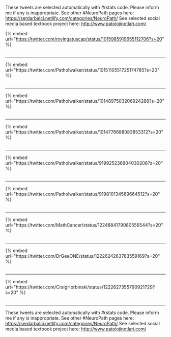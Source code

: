 

These tweets are selected automatically with #rstats code. Please inform me if any is inappropriate.
See other #NeuroPath pages here: https://serdarbalci.netlify.com/categories/NeuroPath/ 
See selected social media based textbook project here: http://www.patolojinotlari.com/

{% embed url="https://twitter.com/rovingatuscap/status/1015985919655112706?s=20" %}<br>
<br>
<hr>
{% embed url="https://twitter.com/Patholwalker/status/1015110551725174785?s=20" %}<br>
<br>
<hr>
{% embed url="https://twitter.com/Patholwalker/status/1014897503206924288?s=20" %}<br>
<br>
<hr>
{% embed url="https://twitter.com/Patholwalker/status/1014776688083853312?s=20" %}<br>
<br>
<hr>
{% embed url="https://twitter.com/Patholwalker/status/919925236904030208?s=20" %}<br>
<br>
<hr>
{% embed url="https://twitter.com/Patholwalker/status/919810134569664512?s=20" %}<br>
<br>
<hr>
{% embed url="https://twitter.com/MathCancer/status/1224884179080556544?s=20" %}<br>
<br>
<hr>
{% embed url="https://twitter.com/DrGeeONE/status/1222624263783559169?s=20" %}<br>
<br>
<hr>
{% embed url="https://twitter.com/CraigHorbinski/status/1222627355790921729?s=20" %}<br>
<br>
<hr>


These tweets are selected automatically with #rstats code. Please inform me if any is inappropriate.
See other #NeuroPath pages here: https://serdarbalci.netlify.com/categories/NeuroPath/ 
See selected social media based textbook project here: http://www.patolojinotlari.com/
